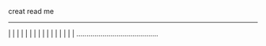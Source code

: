 creat read me 
________________________________________
|                                       |
|                                       |
|                                       |
|                                       |
|                                       |
|                                       |
|                                       |
|                                       |
.........................................
